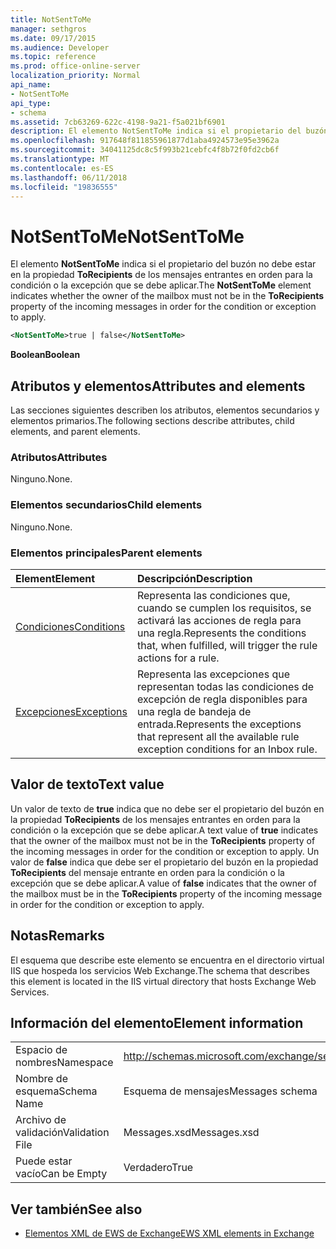 ```yaml
---
title: NotSentToMe
manager: sethgros
ms.date: 09/17/2015
ms.audience: Developer
ms.topic: reference
ms.prod: office-online-server
localization_priority: Normal
api_name:
- NotSentToMe
api_type:
- schema
ms.assetid: 7cb63269-622c-4198-9a21-f5a021bf6901
description: El elemento NotSentToMe indica si el propietario del buzón no debe estar en la propiedad ToRecipients de los mensajes entrantes en orden para la condición o la excepción que se debe aplicar.
ms.openlocfilehash: 917648f811855961877d1aba4924573e95e3962a
ms.sourcegitcommit: 34041125dc8c5f993b21cebfc4f8b72f0fd2cb6f
ms.translationtype: MT
ms.contentlocale: es-ES
ms.lasthandoff: 06/11/2018
ms.locfileid: "19836555"
---
```

# <a name="notsenttome"></a><span data-ttu-id="4d00b-103">NotSentToMe</span><span class="sxs-lookup"><span data-stu-id="4d00b-103">NotSentToMe</span></span>

<span data-ttu-id="4d00b-104">El elemento **NotSentToMe** indica si el propietario del buzón no debe estar en la propiedad **ToRecipients** de los mensajes entrantes en orden para la condición o la excepción que se debe aplicar.</span><span class="sxs-lookup"><span data-stu-id="4d00b-104">The **NotSentToMe** element indicates whether the owner of the mailbox must not be in the **ToRecipients** property of the incoming messages in order for the condition or exception to apply.</span></span> 
  
```xml
<NotSentToMe>true | false</NotSentToMe>
```

 <span data-ttu-id="4d00b-105">**Boolean**</span><span class="sxs-lookup"><span data-stu-id="4d00b-105">**Boolean**</span></span>
## <a name="attributes-and-elements"></a><span data-ttu-id="4d00b-106">Atributos y elementos</span><span class="sxs-lookup"><span data-stu-id="4d00b-106">Attributes and elements</span></span>

<span data-ttu-id="4d00b-107">Las secciones siguientes describen los atributos, elementos secundarios y elementos primarios.</span><span class="sxs-lookup"><span data-stu-id="4d00b-107">The following sections describe attributes, child elements, and parent elements.</span></span>
  
### <a name="attributes"></a><span data-ttu-id="4d00b-108">Atributos</span><span class="sxs-lookup"><span data-stu-id="4d00b-108">Attributes</span></span>

<span data-ttu-id="4d00b-109">Ninguno.</span><span class="sxs-lookup"><span data-stu-id="4d00b-109">None.</span></span>
  
### <a name="child-elements"></a><span data-ttu-id="4d00b-110">Elementos secundarios</span><span class="sxs-lookup"><span data-stu-id="4d00b-110">Child elements</span></span>

<span data-ttu-id="4d00b-111">Ninguno.</span><span class="sxs-lookup"><span data-stu-id="4d00b-111">None.</span></span>
  
### <a name="parent-elements"></a><span data-ttu-id="4d00b-112">Elementos principales</span><span class="sxs-lookup"><span data-stu-id="4d00b-112">Parent elements</span></span>

|<span data-ttu-id="4d00b-113">**Element**</span><span class="sxs-lookup"><span data-stu-id="4d00b-113">**Element**</span></span>|<span data-ttu-id="4d00b-114">**Descripción**</span><span class="sxs-lookup"><span data-stu-id="4d00b-114">**Description**</span></span>|
|:-----|:-----|
|[<span data-ttu-id="4d00b-115">Condiciones</span><span class="sxs-lookup"><span data-stu-id="4d00b-115">Conditions</span></span>](conditions.md) <br/> |<span data-ttu-id="4d00b-116">Representa las condiciones que, cuando se cumplen los requisitos, se activará las acciones de regla para una regla.</span><span class="sxs-lookup"><span data-stu-id="4d00b-116">Represents the conditions that, when fulfilled, will trigger the rule actions for a rule.</span></span>  <br/> |
|[<span data-ttu-id="4d00b-117">Excepciones</span><span class="sxs-lookup"><span data-stu-id="4d00b-117">Exceptions</span></span>](exceptions.md) <br/> |<span data-ttu-id="4d00b-118">Representa las excepciones que representan todas las condiciones de excepción de regla disponibles para una regla de bandeja de entrada.</span><span class="sxs-lookup"><span data-stu-id="4d00b-118">Represents the exceptions that represent all the available rule exception conditions for an Inbox rule.</span></span>  <br/> |
   
## <a name="text-value"></a><span data-ttu-id="4d00b-119">Valor de texto</span><span class="sxs-lookup"><span data-stu-id="4d00b-119">Text value</span></span>

<span data-ttu-id="4d00b-120">Un valor de texto de **true** indica que no debe ser el propietario del buzón en la propiedad **ToRecipients** de los mensajes entrantes en orden para la condición o la excepción que se debe aplicar.</span><span class="sxs-lookup"><span data-stu-id="4d00b-120">A text value of **true** indicates that the owner of the mailbox must not be in the **ToRecipients** property of the incoming messages in order for the condition or exception to apply.</span></span> <span data-ttu-id="4d00b-121">Un valor de **false** indica que debe ser el propietario del buzón en la propiedad **ToRecipients** del mensaje entrante en orden para la condición o la excepción que se debe aplicar.</span><span class="sxs-lookup"><span data-stu-id="4d00b-121">A value of **false** indicates that the owner of the mailbox must be in the **ToRecipients** property of the incoming message in order for the condition or exception to apply.</span></span> 
  
## <a name="remarks"></a><span data-ttu-id="4d00b-122">Notas</span><span class="sxs-lookup"><span data-stu-id="4d00b-122">Remarks</span></span>

<span data-ttu-id="4d00b-123">El esquema que describe este elemento se encuentra en el directorio virtual IIS que hospeda los servicios Web Exchange.</span><span class="sxs-lookup"><span data-stu-id="4d00b-123">The schema that describes this element is located in the IIS virtual directory that hosts Exchange Web Services.</span></span>
  
## <a name="element-information"></a><span data-ttu-id="4d00b-124">Información del elemento</span><span class="sxs-lookup"><span data-stu-id="4d00b-124">Element information</span></span>

|||
|:-----|:-----|
|<span data-ttu-id="4d00b-125">Espacio de nombres</span><span class="sxs-lookup"><span data-stu-id="4d00b-125">Namespace</span></span>  <br/> |http://schemas.microsoft.com/exchange/services/2006/messages  <br/> |
|<span data-ttu-id="4d00b-126">Nombre de esquema</span><span class="sxs-lookup"><span data-stu-id="4d00b-126">Schema Name</span></span>  <br/> |<span data-ttu-id="4d00b-127">Esquema de mensajes</span><span class="sxs-lookup"><span data-stu-id="4d00b-127">Messages schema</span></span>  <br/> |
|<span data-ttu-id="4d00b-128">Archivo de validación</span><span class="sxs-lookup"><span data-stu-id="4d00b-128">Validation File</span></span>  <br/> |<span data-ttu-id="4d00b-129">Messages.xsd</span><span class="sxs-lookup"><span data-stu-id="4d00b-129">Messages.xsd</span></span>  <br/> |
|<span data-ttu-id="4d00b-130">Puede estar vacío</span><span class="sxs-lookup"><span data-stu-id="4d00b-130">Can be Empty</span></span>  <br/> |<span data-ttu-id="4d00b-131">Verdadero</span><span class="sxs-lookup"><span data-stu-id="4d00b-131">True</span></span>  <br/> |
   
## <a name="see-also"></a><span data-ttu-id="4d00b-132">Ver también</span><span class="sxs-lookup"><span data-stu-id="4d00b-132">See also</span></span>



- [<span data-ttu-id="4d00b-133">Elementos XML de EWS de Exchange</span><span class="sxs-lookup"><span data-stu-id="4d00b-133">EWS XML elements in Exchange</span></span>](ews-xml-elements-in-exchange.md)


